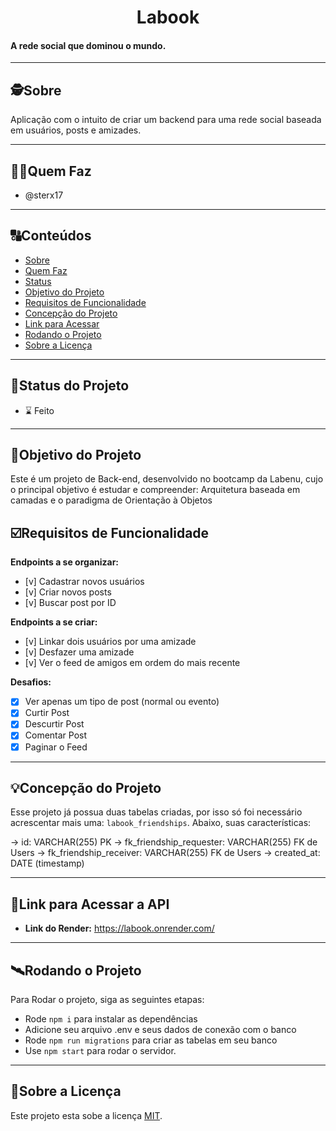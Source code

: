 

<h1 align="center">
     Labook
</h1>

<h4 align="left">
    A rede social que dominou o mundo.
</h4>

---

##  🕵Sobre

Aplicação com o intuito de criar um backend para uma rede social baseada em usuários, posts e amizades.

---

##  👩🏾Quem Faz 

- @sterx17

---
##  🔠Conteúdos

<!--ts-->
   * [Sobre](#sobre)
   * [Quem Faz](#-quem-faz)
   * [Status](#status)
   * [Objetivo do Projeto](#objetivo-do-projeto)
   * [Requisitos de Funcionalidade](#requisitos-de-funcionalidade)
   * [Concepção do Projeto](#concepcao-do-projeto)
   * [Link para Acessar](#link-para-acessar)
   * [Rodando o Projeto](#rodando-o-projeto)
   * [Sobre a Licença](#sobre-a-licença)
<!--te-->


---
##  🧭Status do Projeto

 - ⌛ Feito

---

##  🎯Objetivo do Projeto

Este é um projeto de Back-end, desenvolvido no bootcamp da Labenu, cujo o principal objetivo é estudar e compreender: Arquitetura baseada em camadas e o paradigma de Orientação à Objetos


## ☑️Requisitos de Funcionalidade

**Endpoints a se organizar:**

- [v] Cadastrar novos usuários
- [v] Criar novos posts
- [v] Buscar post por ID

**Endpoints a se criar:**

- [v] Linkar dois usuários por uma amizade
- [v] Desfazer uma amizade
- [v] Ver o feed de amigos em ordem do mais recente

**Desafios:**

- [x] Ver apenas um tipo de post (normal ou evento)
- [x] Curtir Post
- [x] Descurtir Post
- [x] Comentar Post
- [x] Paginar o Feed

---

## 💡Concepção do Projeto

Esse projeto já possua duas tabelas criadas, por isso só foi necessário acrescentar mais uma: `labook_friendships`. Abaixo, suas características:

→ id: VARCHAR(255) PK
→ fk_friendship_requester: VARCHAR(255) FK de Users
→ fk_friendship_receiver: VARCHAR(255) FK de Users
→ created_at: DATE (timestamp)


---

## 🔗Link para Acessar a API

- **Link do Render:** https://labook.onrender.com/


---


## 🛰Rodando o Projeto

Para Rodar o projeto, siga as seguintes etapas:

- Rode `npm i` para instalar as dependências
- Adicione seu arquivo .env e seus dados de conexão com o banco
- Rode `npm run migrations` para criar as tabelas em seu banco
- Use `npm start` para rodar o servidor.


---

## 📝Sobre a Licença

Este projeto esta sobe a licença [MIT](./LICENSE).
